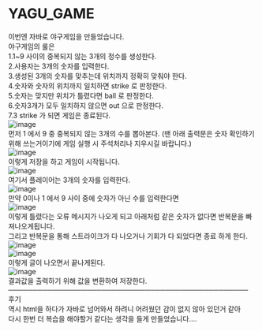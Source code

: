 # YAGU_GAME
이번엔 자바로 야구게임을 만들었습니다.<br>
야구게임의 룰은 <br>
1.1~9 사이의 중복되지 않는 3개의 정수를 생성한다. <br>
2.사용자는 3개의 숫자를 입력한다. <br>
3.생성된 3개의 숫자를 맞추는데 위치까지 정확히 맞춰야 한다. <br>
4.숫자와 숫자의 위치까지 일치하면 strike 로 판정한다. <br>
5.숫자는 맞지만 위치가 틀렸다면 ball 로 판정한다. <br>
6.숫자3개가 모두 일치하지 않으면 out 으로 판정한다. <br>
7.3 strike 가 되면 게임은 종료된다. <br>
![image](https://user-images.githubusercontent.com/102115231/173287998-51c0d42e-07db-40a7-b86a-ac2d06af14f0.png)<br>
먼저 1 에서 9 중 중복되지 않는 3개의 수를 뽑아본다. (맨 아래 출력문은 숫자 확인하기위해 쓰는거이기에 게임 실행 시 주석처리나 지우시길 바랍니다.)<br>
![image](https://user-images.githubusercontent.com/102115231/173283479-622bcc17-e5c2-4ca5-8732-f8a03c9ac59c.png)<br>
이렇게 저장을 하고 게임이 시작됩니다.<br>
![image](https://user-images.githubusercontent.com/102115231/173285081-145fb981-ebaf-49bf-b98d-24c8416a2292.png)<br>
여기서 플레이어는 3개의 숫자를 입력한다.<br>
![image](https://user-images.githubusercontent.com/102115231/173283921-a40832ad-9af8-4341-b77f-8f1d5530d97e.png)<br>
만약 0이나 1 에서 9 사이 중에 숫자가 아닌 수를 입력한다면<br>
![image](https://user-images.githubusercontent.com/102115231/173284744-c20afeeb-1298-4d26-9bdb-4e1ba78a246c.png)<br>
이렇게 틀렸다는 오류 메시지가 나오게 되고 아래처럼 같은 숫자가 없다면 반복문을 빠져나오게됩니다.<br>
그리고 반복문을 통해 스트라이크가 다 나오거나 기회가 다 되었다면 종료 하게 한다.<br>
![image](https://user-images.githubusercontent.com/102115231/173285599-77b5ea68-919f-46f1-a428-c1e14dc92cff.png)<br>
![image](https://user-images.githubusercontent.com/102115231/173286301-87f397ec-e213-47e8-a3e9-ea767d9b583d.png)<br>
이렇게 글이 나오면서 끝나게된다.<br>
![image](https://user-images.githubusercontent.com/102115231/173286391-79cae9e8-6f58-43e8-ab95-c5457adca97e.png)<br>
결과값을 출력하기 위해 값을 변환하여 저장한다.<br>
─────────────────────────────────────────────────<br>
후기<br>
역시 html을 하다가 자바로 넘어와서 하려니 어려웠던 감이 없지 않아 있던거 같아<br>
다시 한번 더 복습을 해야할거 같다는 생각을 들게 만들었습니다....
